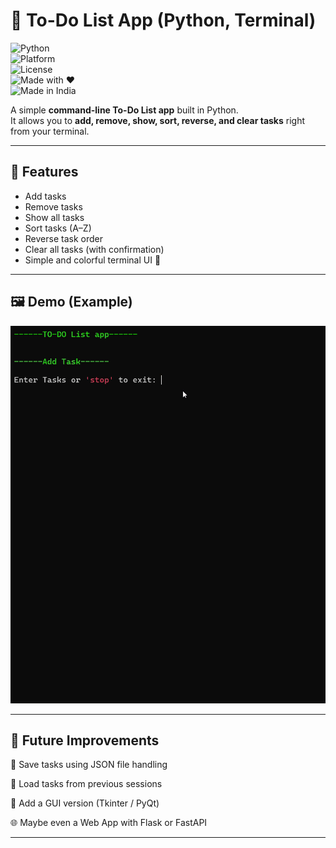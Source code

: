 # 📝 To-Do List App (Python, Terminal)

![Python](https://img.shields.io/badge/Python-3.x-blue?logo=python)  
![Platform](https://img.shields.io/badge/Platform-Terminal-lightgrey)  
![License](https://img.shields.io/badge/License-MIT-green)  
![Made with ❤️](https://img.shields.io/badge/Made%20with-%E2%9D%A4-red)  
![Made in India](https://img.shields.io/badge/Made%20in-India-orange?logo=india)  

A simple **command-line To-Do List app** built in Python.  
It allows you to **add, remove, show, sort, reverse, and clear tasks** right from your terminal.  

---

## 🚀 Features
- Add tasks
- Remove tasks
- Show all tasks
- Sort tasks (A–Z)
- Reverse task order
- Clear all tasks (with confirmation)
- Simple and colorful terminal UI 🎨

---

## 🖼️ Demo (Example)
![Demo](assets/demo.gif)





---

## 📌 Future Improvements

💾 Save tasks using JSON file handling

📂 Load tasks from previous sessions

🎨 Add a GUI version (Tkinter / PyQt)

🌐 Maybe even a Web App with Flask or FastAPI

---


